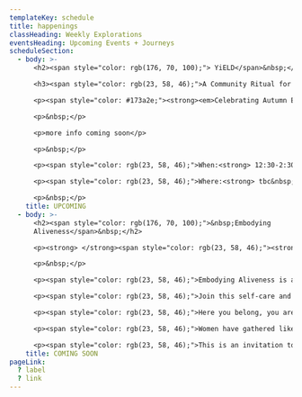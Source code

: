 ```yaml
---
templateKey: schedule
title: happenings
classHeading: Weekly Explorations
eventsHeading: Upcoming Events + Journeys
scheduleSection:
  - body: >-
      <h2><span style="color: rgb(176, 70, 100);"> YiELD</span>&nbsp;</h2>

      <h3><span style="color: rgb(23, 58, 46);">A Community Ritual for Black Women + Women of Colour&nbsp;</span></h3>

      <p><span style="color: #173a2e;"><strong><em>Celebrating Autumn Exquinox and Libra New Moon</em></strong></span></p>

      <p>&nbsp;</p>

      <p>more info coming soon</p>

      <p>&nbsp;</p>

      <p><span style="color: rgb(23, 58, 46);">When:<strong> 12:30-2:30 ~ Sunday 25 September</strong></span></p>

      <p><span style="color: rgb(23, 58, 46);">Where:<strong> tbc&nbsp;&nbsp;</strong></span></p>

      <p>&nbsp;</p>
    title: UPCOMING
  - body: >-
      <h2><span style="color: rgb(176, 70, 100);">&nbsp;Embodying
      Aliveness</span>&nbsp;</h2>

      <p><strong> </strong><span style="color: rgb(23, 58, 46);"><strong>A Collective Self-Care &amp; Empowerment Journey </strong></span></p>

      <p>&nbsp;</p>

      <p><span style="color: rgb(23, 58, 46);">Embodying Aliveness is a rite of passage created for black women and women of colour, who seek space and time to unveil more ease and joy. </span></p>

      <p><span style="color: rgb(23, 58, 46);">Join this self-care and empowerment journey to explore embodied heart-centred practice through self-inquiry, movement, breathwork, creative expression and deep rest.</span></p>

      <p><span style="color: rgb(23, 58, 46);">Here you belong, you are seen, heard, valued and celebrated. Together we&rsquo;ll create a safe and caring community that bears witness to our collective and individual journeys. Each of us giving the other permission to show up, authentically and unapologetically. </span></p>

      <p><span style="color: rgb(23, 58, 46);">Women have gathered like this for millenia. This is a radical act in today&rsquo;s world where our minds are overloaded, our bodies marginalised and our emotional wounds neglected. </span></p>

      <p><span style="color: rgb(23, 58, 46);">This is an invitation to re-member the old ways, to navigate new days, embracing the full spectrum of what it feels to be alive.</span></p>
    title: COMING SOON
pageLink:
  ? label
  ? link
---
```

